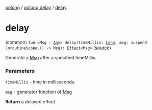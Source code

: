 [oolong](../index.md) / [oolong.delay](index.md) / [delay](./delay.md)

# delay

(common) `fun <Msg : `[`Any`](https://kotlinlang.org/api/latest/jvm/stdlib/kotlin/-any/index.html)`> delay(timeMillis: `[`Long`](https://kotlinlang.org/api/latest/jvm/stdlib/kotlin/-long/index.html)`, msg: suspend CoroutineScope.() -> Msg): `[`Effect`](../oolong/-effect.md)`<Msg>` [(source)](https://github.com/oolong-kt/oolong/tree/master/oolong/src/commonMain/kotlin/oolong/delay/util.kt#L16)

Generate a [Msg](delay.md#Msg) after a specified timeMillis.

### Parameters

`timeMillis` - time in milliseconds.

`msg` - generator function of [Msg](delay.md#Msg)

**Return**
a delayed effect

